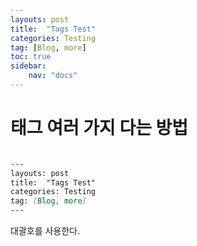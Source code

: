 ```yaml
---
layouts: post
title:  "Tags Test"
categories: Testing
tag: [Blog, more]
toc: true
sidebar:
    nav: "docs"
---
```


# 태그 여러 가지 다는 방법


```md

---
layouts: post
title:  "Tags Test"
categories: Testing
tag: [Blog, more]
---

```

대괄호를 사용한다.
